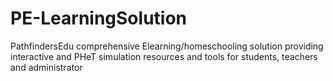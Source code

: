 # PE-LearningSolution
PathfindersEdu comprehensive Elearning/homeschooling solution providing interactive and PHeT simulation  resources and tools for students, teachers and administrator
